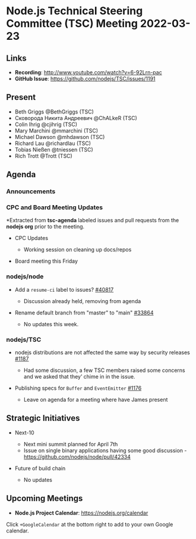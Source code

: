 # Node.js Technical Steering Committee (TSC) Meeting 2022-03-23

## Links

* **Recording**:  <http://www.youtube.com/watch?v=6-92Lrn-pac>
* **GitHub Issue**: <https://github.com/nodejs/TSC/issues/1191>

## Present

* Beth Griggs @BethGriggs (TSC)
* Сковорода Никита Андреевич @ChALkeR (TSC)
* Colin Ihrig @cjihrig (TSC)
* Mary Marchini @mmarchini (TSC)
* Michael Dawson @mhdawson (TSC)
* Richard Lau @richardlau (TSC)
* Tobias Nießen @tniessen (TSC)
* Rich Trott @Trott (TSC)

## Agenda

### Announcements

### CPC and Board Meeting Updates

*Extracted from **tsc-agenda** labeled issues and pull requests from the **nodejs org** prior to the meeting.

* CPC Updates
  * Working session on cleaning up docs/repos

* Board meeting this Friday

### nodejs/node

* Add a `resume-ci` label to issues? [#40817](https://github.com/nodejs/node/issues/40817)
  * Discussion already held, removing from agenda

* Rename default branch from "master" to "main" [#33864](https://github.com/nodejs/node/issues/33864)
  * No updates this week.

### nodejs/TSC

* nodejs distributions are not affected the same way by security releases [#1187](https://github.com/nodejs/TSC/issues/1187)
  * Had some discussion, a few TSC members raised some concerns and we asked that they’
    chime in in the issue.

* Publishing specs for `Buffer` and `EventEmitter` [#1176](https://github.com/nodejs/TSC/issues/1176)
  * Leave on agenda for a meeting where have James present

## Strategic Initiatives

* Next-10
  * Next mini summit planned for April 7th
  * Issue on single binary applications having some good discussion - <https://github.com/nodejs/node/pull/42334>

* Future of build chain
  * No updates

## Upcoming Meetings

* **Node.js Project Calendar**: <https://nodejs.org/calendar>

Click `+GoogleCalendar` at the bottom right to add to your own Google calendar.

